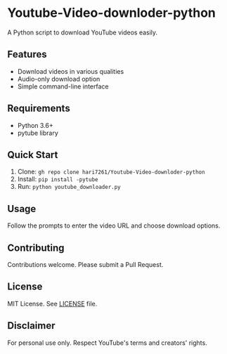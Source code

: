 # Youtube-Video-downloder-python

A Python script to download YouTube videos easily.

## Features
- Download videos in various qualities
- Audio-only download option
- Simple command-line interface

## Requirements
- Python 3.6+
- pytube library

## Quick Start
1. Clone: `gh repo clone hari7261/Youtube-Video-downloder-python`
2. Install: `pip install -pytube`
3. Run: `python youtube_downloader.py`

## Usage
Follow the prompts to enter the video URL and choose download options.

## Contributing
Contributions welcome. Please submit a Pull Request.

## License
MIT License. See [LICENSE](LICENSE) file.

## Disclaimer
For personal use only. Respect YouTube's terms and creators' rights.
